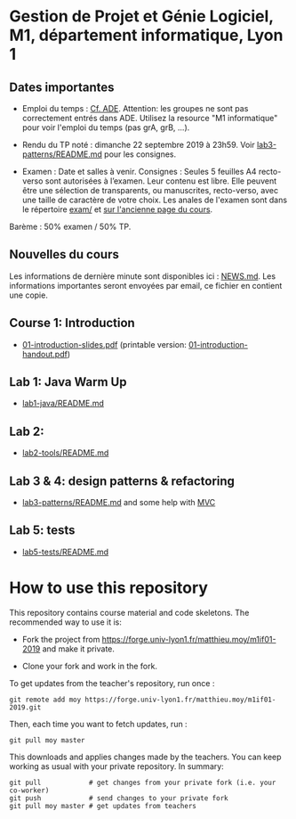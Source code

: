 # Gestion de Projet et Génie Logiciel, M1, département informatique, Lyon 1

## Dates importantes

* Emploi du temps : [Cf.
  ADE](http://adelb.univ-lyon1.fr/direct/index.jsp?projectId=4&days=0,1,2,3,4&resources=33140&weeks=4,5).
  Attention: les groupes ne sont pas correctement entrés dans ADE.
  Utilisez la resource "M1 informatique" pour voir l'emploi du temps
  (pas grA, grB, ...).

* Rendu du TP noté : dimanche 22 septembre 2019 à 23h59. Voir
  [lab3-patterns/README.md](lab3-patterns/README.md) pour les
  consignes.

* Examen : Date et salles à venir.
  Consignes : Seules 5 feuilles A4 recto-verso sont autorisées à
  l’examen. Leur contenu est libre. Elle peuvent être une sélection de
  transparents, ou manuscrites, recto-verso, avec une taille de
  caractère de votre choix. Les anales de l'examen sont dans le
  répertoire [exam/](exam/) et [sur l'ancienne page du
  cours](http://www.tabard.fr/cours/2017/mif01/).

Barème : 50% examen / 50% TP.

## Nouvelles du cours

Les informations de dernière minute sont disponibles ici :
[NEWS.md](NEWS.md). Les informations importantes seront envoyées par
email, ce fichier en contient une copie.

## Course 1: Introduction

* [01-introduction-slides.pdf](01-introduction-slides.pdf)
  (printable version: [01-introduction-handout.pdf](01-introduction-handout.pdf))
  
## Lab 1: Java Warm Up

* [lab1-java/README.md](lab1-java/README.md)

<!-- ## Course 2: Build tools, dependency management, forge -->

<!-- * [02-cm-maven-forge-ic-slides.pdf](02-cm-maven-forge-ic-slides.pdf) -->
<!--   (printable version: [02-cm-maven-forge-ic-handout.pdf](02-cm-maven-forge-ic-handout.pdf)) -->

## Lab 2:

* [lab2-tools/README.md](lab2-tools/README.md)

## Lab 3 & 4: design patterns & refactoring

* [lab3-patterns/README.md](lab3-patterns/README.md) and some help
  with [MVC](lab3-patterns/mvc.md)

## Lab 5: tests

* [lab5-tests/README.md](lab5-tests/README.md)

<!-- ## Course 3: Coding style and use-cases -->

<!-- * [03-coding-style-slides.pdf](03-coding-style-slides.pdf) -->
<!--   (printable version: [03-coding-style-handout.pdf](03-coding-style-handout.pdf)) -->

<!-- * [04-UML-CU.pdf](04-UML-CU.pdf) -->

<!-- ## Tutorial 1: Use-cases and coding style -->

<!-- * [tuto1-uc-style/TD_UseCaseFffound_et_style.pdf](tuto1-uc-style/TD_UseCaseFffound_et_style.pdf) -->
<!--   (corrected version : [tuto1-uc-style/TD_UseCaseFffound_et_style_correction.pdf](tuto1-uc-style/TD_UseCaseFffound_et_style_correction.pdf)) -->

<!-- ## Course 4: Agile -->

<!-- * [05-agilite-slides.pdf](05-agilite-slides.pdf) -->
<!--   (printable version: [05-agilite-handout.pdf](05-agilite-handout.pdf)) -->

<!-- ## Tutorial 2: Paper4Scrum -->

<!-- ## Course 5: Design-patterns -->

<!-- * Slides : [CM-patterns.pdf](https://perso.liris.cnrs.fr/lionel.medini/enseignement/M1IF01/CM-patterns.pdf) -->

<!-- ## Course 6: Testing -->

<!-- * Sandrine Gouraud's slides: -->
<!--   [09-SandrineGouraud19092018.pdf](09-SandrineGouraud19092018.pdf) -->
  
<!-- * [Software Fail Watch, 5th -->
<!--   edition](https://www.tricentis.com/wp-content/uploads/2018/01/20180119_Software-Fails-Watch_Small_Web.pdf) -->
<!--   presented during the course. -->

<!-- ## Course 7: Industrializing an Open Source Project -->

<!-- * [Haïkel Guémar's Slides](https://hguemar.fedorapeople.org/teaching/Cours_GL/#3) -->

# How to use this repository

This repository contains course material and code skeletons. The
recommended way to use it is:

* Fork the project from
  https://forge.univ-lyon1.fr/matthieu.moy/m1if01-2019 and make it private.
  
* Clone your fork and work in the fork.

To get updates from the teacher's repository, run once :

    git remote add moy https://forge.univ-lyon1.fr/matthieu.moy/m1if01-2019.git

Then, each time you want to fetch updates, run :

    git pull moy master

This downloads and applies changes made by the teachers. You can keep
working as usual with your private repository. In summary:

    git pull            # get changes from your private fork (i.e. your co-worker)
    git push            # send changes to your private fork
    git pull moy master # get updates from teachers

